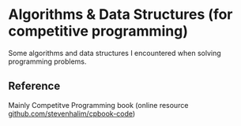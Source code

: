 # Algorithms & Data Structures (for competitive programming)

Some algorithms and data structures I encountered when solving programming problems.

## Reference

Mainly Competitve Programming book (online resource [github.com/stevenhalim/cpbook-code](https://github.com/stevenhalim/cpbook-code))
